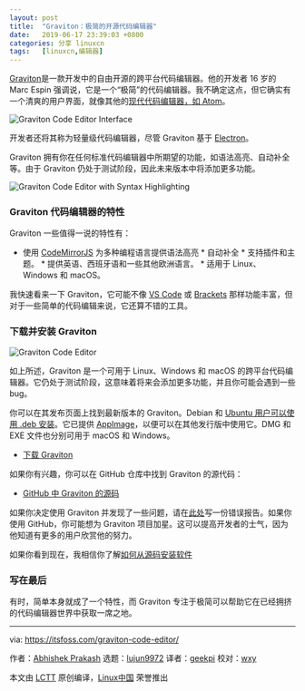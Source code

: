 ```yaml
---
layout: post
title:	"Graviton：极简的开源代码编辑器"
date:	2019-06-17 23:39:03 +0800 
categories:	分享 linuxcn 
tags:	[linuxcn,编辑器]
---
```



[Graviton](https://graviton.ml/)是一款开发中的自由开源的跨平台代码编辑器。他的开发者 16 岁的 Marc Espin 强调说，它是一个“极简”的代码编辑器。我不确定这点，但它确实有一个清爽的用户界面，就像其他的[现代代码编辑器，如 Atom](https://itsfoss.com/best-modern-open-source-code-editors-for-linux/)。


![Graviton Code Editor Interface](/Asserts/Images//attachment/album/201906/17/233908zzybuq01bs8dvb2s.jpg)


开发者还将其称为轻量级代码编辑器，尽管 Graviton 基于 [Electron](https://electronjs.org/)。


Graviton 拥有你在任何标准代码编辑器中所期望的功能，如语法高亮、自动补全等。由于 Graviton 仍处于测试阶段，因此未来版本中将添加更多功能。


![Graviton Code Editor with Syntax Highlighting](/Asserts/Images//attachment/album/201906/17/233910afl5fthly6fa36fq.jpg)


### Graviton 代码编辑器的特性


Graviton 一些值得一说的特性有：


* 使用 [CodeMirrorJS](https://codemirror.net/) 为多种编程语言提供语法高亮 \* 自动补全 \* 支持插件和主题。 \* 提供英语、西班牙语和一些其他欧洲语言。 \* 适用于 Linux、Windows 和 macOS。


我快速看来一下 Graviton，它可能不像 [VS Code](https://itsfoss.com/install-visual-studio-code-ubuntu/) 或 [Brackets](https://itsfoss.com/install-brackets-ubuntu/) 那样功能丰富，但对于一些简单的代码编辑来说，它还算不错的工具。


### 下载并安装 Graviton


![Graviton Code Editor](/Asserts/Images//attachment/album/201906/17/233913fsaf0fhpfetdmhdt.jpg)


如上所述，Graviton 是一个可用于 Linux、Windows 和 macOS 的跨平台代码编辑器。它仍处于测试阶段，这意味着将来会添加更多功能，并且你可能会遇到一些 bug。


你可以在其发布页面上找到最新版本的 Graviton。Debian 和 [Ubuntu 用户可以使用 .deb 安装](https://itsfoss.com/install-deb-files-ubuntu/)。它已提供 [AppImage](https://itsfoss.com/use-appimage-linux/)，以便可以在其他发行版中使用它。DMG 和 EXE 文件也分别可用于 macOS 和 Windows。


* [下载 Graviton](https://github.com/Graviton-Code-Editor/Graviton-App/releases)


如果你有兴趣，你可以在 GitHub 仓库中找到 Graviton 的源代码：


* [GitHub 中 Graviton 的源码](https://github.com/Graviton-Code-Editor/Graviton-App)


如果你决定使用 Graviton 并发现了一些问题，请在[此处](https://github.com/Graviton-Code-Editor/Graviton-App/issues)写一份错误报告。如果你使用 GitHub，你可能想为 Graviton 项目加星。这可以提高开发者的士气，因为他知道有更多的用户欣赏他的努力。


如果你看到现在，我相信你了解[如何从源码安装软件](https://itsfoss.com/install-software-from-source-code/)


### 写在最后


有时，简单本身就成了一个特性，而 Graviton 专注于极简可以帮助它在已经拥挤的代码编辑器世界中获取一席之地。




---


via: <https://itsfoss.com/graviton-code-editor/>


作者：[Abhishek Prakash](https://itsfoss.com/author/abhishek/) 选题：[lujun9972](https://github.com/lujun9972) 译者：[geekpi](https://github.com/geekpi) 校对：[wxy](https://github.com/wxy)


本文由 [LCTT](https://github.com/LCTT/TranslateProject) 原创编译，[Linux中国](https://linux.cn/) 荣誉推出
